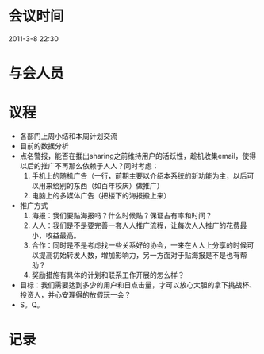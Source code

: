 # 会议时间 #
2011-3-8 22:30

# 与会人员 #

# 议程 #
  * 各部门上周小结和本周计划交流
  * 目前的数据分析
  * 点名警报，能否在推出sharing之前维持用户的活跃性，趁机收集email，使得以后的推广不再那么依赖于人人？同时考虑：
    1. 手机上的随机广告（一行，前期主要以介绍本系统的新功能为主，以后可以用来给别的东西（如百年校庆）做推广）
    1. 电脑上的多媒体广告（把楼下的海报搬上来）
  * 推广方式
    1. 海报：我们要贴海报吗？什么时候贴？保证占有率和时间？
    1. 人人：我们是不是要完善一套人人推广流程，让每次人人推广的花费最小，收益最高。
    1. 合作：同时是不是考虑找一些关系好的协会，一来在人人上分享的时候可以提高初始转发人数，增加影响力，另一方面对于贴海报是不是也有帮助？
    1. 奖励措施有具体的计划和联系工作开展的怎么样？
  * 目标：我们需要达到多少的用户和日点击量，才可以放心大胆的拿下挑战杯、投资人，并心安理得的放假玩一会？
  * S。Q。

# 记录 #